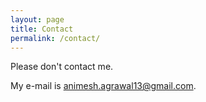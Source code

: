 ```yaml
---
layout: page
title: Contact
permalink: /contact/
---
```


Please don't contact me.

My e-mail is [animesh.agrawal13@gmail.com](mailto:animesh.agrawal13@gmail.com).